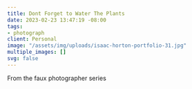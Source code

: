 ```yaml
---
title: Dont Forget to Water The Plants
date: 2023-02-23 13:47:19 -08:00
tags:
- photograph
client: Personal
image: "/assets/img/uploads/isaac-horton-portfolio-31.jpg"
multiple_images: []
svg: false
---
```


From the faux photographer series